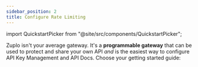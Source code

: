 ```yaml
---
sidebar_position: 2
title: Configure Rate Limiting
---
```


import QuickstartPicker from "@site/src/components/QuickstartPicker";

Zuplo isn't your average gateway. It's a **programmable gateway** that can be
used to protect and share your own API _and_ is the easiest way to configure API Key Management and API Docs. Choose your getting started guide:

<QuickstartPicker slug="quickstarts/configure-rate-limiting" />
